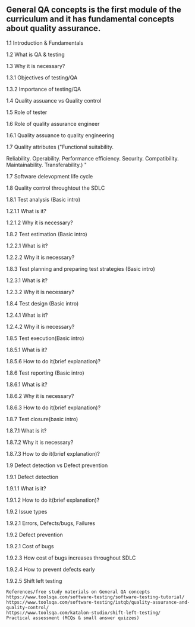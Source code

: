 ## General QA concepts is the first module of the curriculum and it has fundamental concepts about quality assurance.

1.1	Introduction & Fundamentals

1.2	What is QA & testing

1.3	Why it is necessary?

1.3.1	Objectives of testing/QA

1.3.2	Importance of testing/QA

1.4	Quality assuance vs Quality control

1.5	Role of tester

1.6	Role of quality assurance engineer

1.6.1	Quality assuance to quality engineering
	
1.7	Quality attributes ("Functional suitability.

Reliability.
Operability.
Performance efficiency.
Security.
Compatibility.
Maintainability.
Transferability.)
"
	
	
1.7	Software delevopment life cycle

1.8	Quality control throughtout the SDLC

1.8.1	Test analysis (Basic intro)

1.2.1.1	What is it?

1.2.1.2	Why it is necessary?

1.8.2	Test estimation (Basic intro)

1.2.2.1	What is it?

1.2.2.2	Why it is necessary?

1.8.3	Test planning and preparing test strategies (Basic intro)

1.2.3.1	What is it?

1.2.3.2	Why it is necessary?

1.8.4	Test design (Basic intro)

1.2.4.1	What is it?

1.2.4.2	Why it is necessary?

1.8.5	Test execution(Basic intro)

1.8.5.1	What is it?

1.8.5.6	How to do it(brief explanation)?

1.8.6	Test reporting (Basic intro)

1.8.6.1	What is it?

1.8.6.2	Why it is necessary?

1.8.6.3	How to do it(brief explanation)?

1.8.7	Test closure(basic intro)

1.8.7.1	What is it?

1.8.7.2	Why it is necessary?

1.8.7.3	How to do it(brief explanation)?

1.9	Defect detection vs Defect prevention

1.9.1	Defect detection

1.9.1.1	What is it?

1.9.1.2	How to do it(brief explanation)?

1.9.2	Issue types

1.9.2.1	Errors, Defects/bugs, Failures

1.9.2	Defect prevention

1.9.2.1	Cost of bugs
	
1.9.2.3	How cost of bugs increases throughout SDLC
	
1.9.2.4	How to prevent defects early
	
1.9.2.5	Shift left testing
  
  
	References/free study materials on General QA concepts
	https://www.toolsqa.com/software-testing/software-testing-tutorial/
	https://www.toolsqa.com/software-testing/istqb/quality-assurance-and-quality-control/
	https://www.toolsqa.com/katalon-studio/shift-left-testing/
	Practical assessment (MCQs & small answer quizzes)

